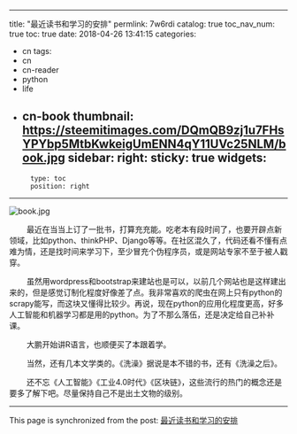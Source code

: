 
---
title: "最近读书和学习的安排"
permlink: 7w6rdi
catalog: true
toc_nav_num: true
toc: true
date: 2018-04-26 13:41:15
categories:
- cn
tags:
- cn
- cn-reader
- python
- life
- cn-book
thumbnail: https://steemitimages.com/DQmQB9zj1u7FHsYPYbp5MtbKwkeigUmENN4qY11UVc25NLM/book.jpg
sidebar:
    right:
        sticky: true
widgets:
    -
        type: toc
        position: right
---


![book.jpg](https://steemitimages.com/DQmQB9zj1u7FHsYPYbp5MtbKwkeigUmENN4qY11UVc25NLM/book.jpg)

&nbsp;&nbsp;&nbsp;&nbsp;&nbsp;&nbsp;&nbsp;&nbsp;最近在当当上订了一批书，打算充充能。吃老本有段时间了，也要开辟点新领域，比如python、thinkPHP、Django等等。在社区混久了，代码还看不懂有点难为情，还是找时间来学习下，至少冒充个伪程序员，或是网站专家不至于被人戳穿。

&nbsp;&nbsp;&nbsp;&nbsp;&nbsp;&nbsp;&nbsp;&nbsp;虽然用wordpress和bootstrap来建站也是可以，以前几个网站也是这样建出来的，但是感觉订制化程度好像差了点。我非常喜欢的爬虫在网上只有python的scrapy能写，而这块又懂得比较少。再说，现在python的应用化程度更高，好多人工智能和机器学习都是用的python。为了不那么落伍，还是决定给自己补补课。

&nbsp;&nbsp;&nbsp;&nbsp;&nbsp;&nbsp;&nbsp;&nbsp;大鹏开始讲R语言，也顺便买了本跟着学。

&nbsp;&nbsp;&nbsp;&nbsp;&nbsp;&nbsp;&nbsp;&nbsp;当然，还有几本文学类的。《洗澡》据说是本不错的书，还有《洗澡之后》。

&nbsp;&nbsp;&nbsp;&nbsp;&nbsp;&nbsp;&nbsp;&nbsp;还不忘《人工智能》《工业4.0时代》《区块链》，这些流行的热门的概念还是要多了解下吧。尽量保持自己不是出土文物的级别。

- - -

This page is synchronized from the post: [最近读书和学习的安排](https://steemit.com/@lemooljiang/7w6rdi)
